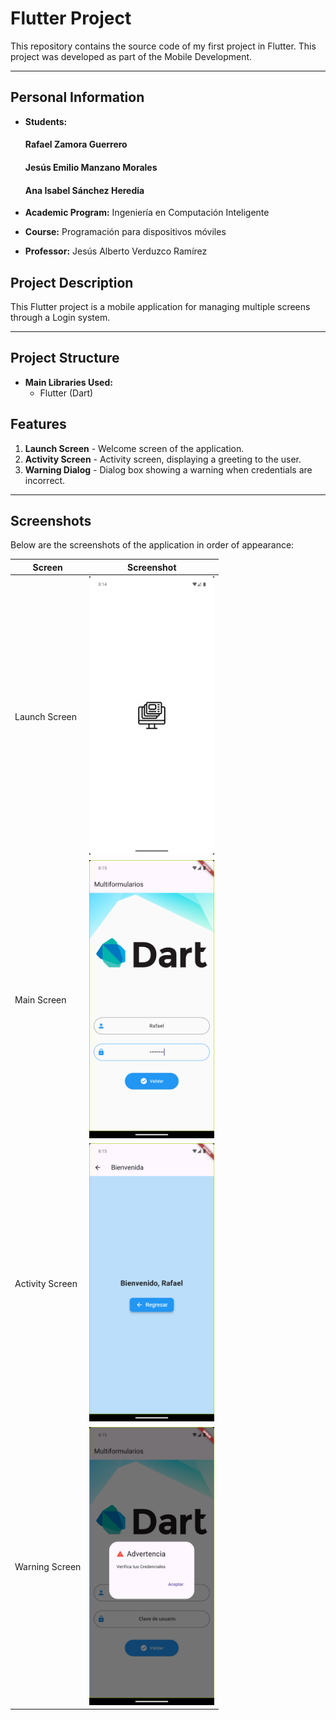 # Flutter Project

This repository contains the source code of my first project in Flutter. This project was developed as part of the Mobile Development.

---

## Personal Information

- **Students:** 
  #### Rafael Zamora Guerrero
  #### Jesús Emilio Manzano Morales
  #### Ana Isabel Sánchez Heredia 

- **Academic Program:** Ingeniería en Computación Inteligente

- **Course:** Programación para dispositivos móviles

- **Professor:** Jesús Alberto Verduzco Ramírez

## Project Description

This Flutter project is a mobile application for managing multiple screens through a Login system.

---

## Project Structure

- **Main Libraries Used:**
  - Flutter (Dart)

## Features

1. **Launch Screen** - Welcome screen of the application.
2. **Activity Screen** - Activity screen, displaying a greeting to the user.
3. **Warning Dialog** - Dialog box showing a warning when credentials are incorrect.

---

## Screenshots

Below are the screenshots of the application in order of appearance:

| Screen | Screenshot |
|----------|-----------|
| Launch Screen | <img src="screenshots/launch.png" width="200"> |
| Main Screen   | <img src="screenshots/main.png" width="200"> |
| Activity Screen | <img src="screenshots/activity.png" width="200"> |
| Warning Screen  | <img src="screenshots/warning.png" width="200"> |
